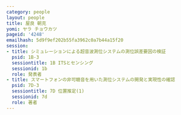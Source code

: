 ```yaml
---
category: people
layout: people
title: 屋良 朝克
yomi: ヤラ チョウカツ
pageid: '4248'
emailhash: 5d9f9ef202b55fa3962c0a7b44a15f20
session:
- title: シミュレーションによる超音波測位システムの測位誤差要因の検証
  psid: 1B-3
  sessiontitle: 1B ITSとセンシング
  sessionid: 1b
  role: 発表者
- title: スマートフォンの非可聴音を用いた測位システムの開発と実現性の確認
  psid: 7D-3
  sessiontitle: 7D 位置推定(1)
  sessionid: 7d
  role: 著者
---
```

